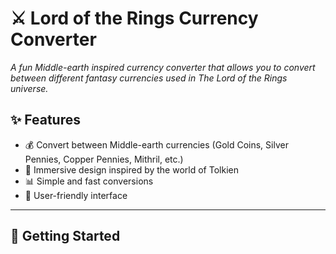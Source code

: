 # ⚔️ Lord of the Rings Currency Converter  

*A fun Middle-earth inspired currency converter that allows you to convert between different fantasy currencies used in The Lord of the Rings universe.*  



## ✨ Features  
- 💰 Convert between Middle-earth currencies (Gold Coins, Silver Pennies, Copper Pennies, Mithril, etc.)  
- 🧙 Immersive design inspired by the world of Tolkien  
- 📊 Simple and fast conversions  
- 📱 User-friendly interface  

---

## 🚀 Getting Started  


